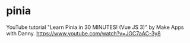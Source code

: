# pinia

YouTube tutorial "Learn Pinia in 30 MINUTES! (Vue JS 3)" by Make Apps with Danny.
https://www.youtube.com/watch?v=JGC7aAC-3y8
